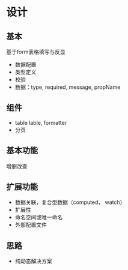 # 设计

## 基本

基于form表格填写与反显

+ 数据配置
+ 类型定义
+ 校验
+ 数据：type, required, message, propName

## 组件

+ table lable, formatter 
+ 分页

## 基本功能

增删改查

## 扩展功能

+ 数据关联，复合型数据（computed， watch）
+ 扩展性
+ 命名空间或唯一命名
+ 外部配置文件

## 思路

+ 纯动态解决方案
